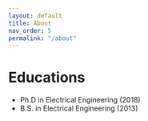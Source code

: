 ```yaml
---
layout: default
title: About
nav_order: 5
permalink: "/about"
---
```


# Educations
* Ph.D in Electrical Engineering (2018)
* B.S. in Electrical Engineering (2013)

